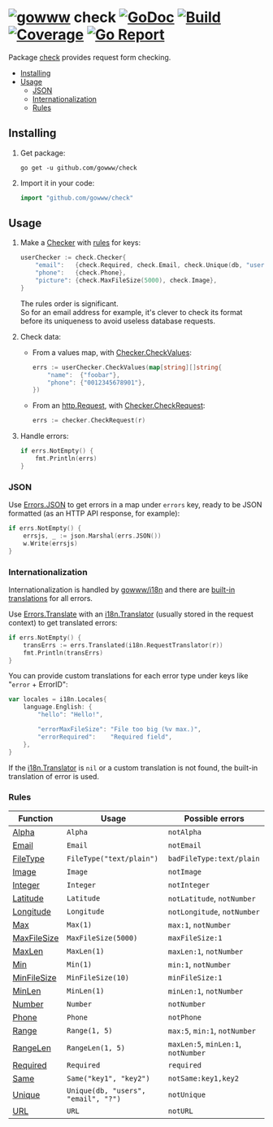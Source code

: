 # [![gowww](https://avatars.githubusercontent.com/u/18078923?s=20)](https://github.com/gowww) check [![GoDoc](https://godoc.org/github.com/gowww/check?status.svg)](https://godoc.org/github.com/gowww/check) [![Build](https://travis-ci.org/gowww/check.svg?branch=master)](https://travis-ci.org/gowww/check) [![Coverage](https://coveralls.io/repos/github/gowww/check/badge.svg?branch=master)](https://coveralls.io/github/gowww/check?branch=master) [![Go Report](https://goreportcard.com/badge/github.com/gowww/check)](https://goreportcard.com/report/github.com/gowww/check)

Package [check](https://godoc.org/github.com/gowww/check) provides request form checking.

- [Installing](#installing)
- [Usage](#usage)
	- [JSON](#json)
	- [Internationalization](#internationalization)
	- [Rules](#rules)

## Installing

1. Get package:

	```Shell
	go get -u github.com/gowww/check
	```

2. Import it in your code:

	```Go
	import "github.com/gowww/check"
	```

## Usage

1. Make a [Checker](https://godoc.org/github.com/gowww/check#Checker) with [rules](#rules) for keys:

	```Go
	userChecker := check.Checker{
		"email":   {check.Required, check.Email, check.Unique(db, "users", "email", "?")},
		"phone":   {check.Phone},
		"picture": {check.MaxFileSize(5000), check.Image},
	}
	```

	The rules order is significant.  
	So for an email address for example, it's clever to check its format before its uniqueness to avoid useless database requests.

2. Check data:

	- From a values map, with [Checker.CheckValues](https://godoc.org/github.com/gowww/check#Checker.CheckValues):
	
		```Go
		errs := userChecker.CheckValues(map[string][]string{
			"name":  {"foobar"},
			"phone": {"0012345678901"},
		})
		```

	- From an [http.Request](https://golang.org/pkg/net/http/#Request), with [Checker.CheckRequest](https://godoc.org/github.com/gowww/check#Checker.CheckRequest):
	
		```Go
		errs := checker.CheckRequest(r)
		```

3. Handle errors:

	```Go
	if errs.NotEmpty() {
		fmt.Println(errs)
	}
	```

### JSON

Use [Errors.JSON](https://godoc.org/github.com/gowww/check#Errors.JSON) to get errors in a map under `errors` key, ready to be JSON formatted (as an HTTP API response, for example):

```Go
if errs.NotEmpty() {
	errsjs, _ := json.Marshal(errs.JSON())
	w.Write(errsjs)
}
```

### Internationalization

Internationalization is handled by [gowww/i18n](https://godoc.org/github.com/gowww/i18n) and there are [built-in translations](https://godoc.org/github.com/gowww/check#pkg-variables) for all errors.

Use [Errors.Translate](https://godoc.org/github.com/gowww/check#Errors.Translate) with an [i18n.Translator](https://godoc.org/github.com/gowww/i18n#Translator) (usually stored in the request context) to get translated errors:

```Go
if errs.NotEmpty() {
	transErrs := errs.Translated(i18n.RequestTranslator(r))
	fmt.Println(transErrs)
}
```

You can provide custom translations for each error type under keys like "`error` + ErrorID":

```Go
var locales = i18n.Locales{
	language.English: {
		"hello": "Hello!",

		"errorMaxFileSize": "File too big (%v max.)",
		"errorRequired":    "Required field",
	},
}
```

If the [i18n.Translator](https://godoc.org/github.com/gowww/i18n#Translator) is `nil` or a custom translation is not found, the built-in translation of error is used.

### Rules

Function                                                            | Usage                               | Possible errors
--------------------------------------------------------------------|-------------------------------------|------------------------------------
[Alpha](https://godoc.org/github.com/gowww/check#Alpha)             | `Alpha`                             | `notAlpha`
[Email](https://godoc.org/github.com/gowww/check#Email)             | `Email`                             | `notEmail`
[FileType](https://godoc.org/github.com/gowww/check#FileType)       | `FileType("text/plain")`            | `badFileType:text/plain`
[Image](https://godoc.org/github.com/gowww/check#Image)             | `Image`                             | `notImage`
[Integer](https://godoc.org/github.com/gowww/check#Integer)         | `Integer`                           | `notInteger`
[Latitude](https://godoc.org/github.com/gowww/check#Latitude)       | `Latitude`                          | `notLatitude`, `notNumber`
[Longitude](https://godoc.org/github.com/gowww/check#Longitude)     | `Longitude`                         | `notLongitude`, `notNumber`
[Max](https://godoc.org/github.com/gowww/check#Max)                 | `Max(1)`                            | `max:1`, `notNumber`
[MaxFileSize](https://godoc.org/github.com/gowww/check#MaxFileSize) | `MaxFileSize(5000)`                 | `maxFileSize:1`
[MaxLen](https://godoc.org/github.com/gowww/check#MaxLen)           | `MaxLen(1)`                         | `maxLen:1`, `notNumber`
[Min](https://godoc.org/github.com/gowww/check#Min)                 | `Min(1)`                            | `min:1`, `notNumber`
[MinFileSize](https://godoc.org/github.com/gowww/check#MinFileSize) | `MinFileSize(10)`                   | `minFileSize:1`
[MinLen](https://godoc.org/github.com/gowww/check#MinLen)           | `MinLen(1)`                         | `minLen:1`, `notNumber`
[Number](https://godoc.org/github.com/gowww/check#Number)           | `Number`                            | `notNumber`
[Phone](https://godoc.org/github.com/gowww/check#Phone)             | `Phone`                             | `notPhone`
[Range](https://godoc.org/github.com/gowww/check#Range)             | `Range(1, 5)`                       | `max:5`, `min:1`, `notNumber`
[RangeLen](https://godoc.org/github.com/gowww/check#RangeLen)       | `RangeLen(1, 5)`                    | `maxLen:5`, `minLen:1`, `notNumber`
[Required](https://godoc.org/github.com/gowww/check#Required)       | `Required`                          | `required`
[Same](https://godoc.org/github.com/gowww/check#Same)               | `Same("key1", "key2")`              | `notSame:key1,key2`
[Unique](https://godoc.org/github.com/gowww/check#Unique)           | `Unique(db, "users", "email", "?")` | `notUnique`
[URL](https://godoc.org/github.com/gowww/check#URL)                 | `URL`                               | `notURL`
